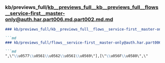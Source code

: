### kb/previews_full/kb__previews_full__kb__previews_full__flows__service-first__master-only@auth.har.part006.md.part002.md.md

```md
### kb/previews_full/kb__previews_full__flows__service-first__master-only@auth.har.part006.md.part002.md

```md
### kb/previews_full/flows__service-first__master-only@auth.har.part006.md (part 002)

```md
",\"\\u0577\\u0561\\u0562\\u0561\\u0569\"],[\"\\u056F\\u0580\",\"
```

```

```

```
